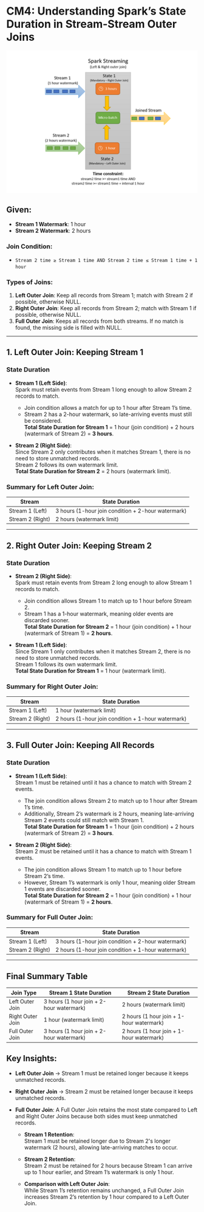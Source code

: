 # CM4: Understanding Spark’s State Duration in Stream-Stream Outer Joins

![alt text](<Screenshot 2025-03-28 at 00.22.27.png>)


## Given:
- **Stream 1 Watermark**: 1 hour  
- **Stream 2 Watermark**: 2 hours  

### Join Condition:
- `Stream 2 time ≥ Stream 1 time AND Stream 2 time ≤ Stream 1 time + 1 hour`

### Types of Joins:
1. **Left Outer Join**: Keep all records from Stream 1; match with Stream 2 if possible, otherwise NULL.  
2. **Right Outer Join**: Keep all records from Stream 2; match with Stream 1 if possible, otherwise NULL.
3. **Full Outer Join**: Keeps all records from both streams. If no match is found, the missing side is filled with NULL.



---

## 1. Left Outer Join: Keeping Stream 1

### State Duration
- **Stream 1 (Left Side)**:  
    Spark must retain events from Stream 1 long enough to allow Stream 2 records to match.  
    - Join condition allows a match for up to 1 hour after Stream 1’s time.  
    - Stream 2 has a 2-hour watermark, so late-arriving events must still be considered.  
    **Total State Duration for Stream 1** = 1 hour (join condition) + 2 hours (watermark of Stream 2) = **3 hours**.

- **Stream 2 (Right Side)**:  
    Since Stream 2 only contributes when it matches Stream 1, there is no need to store unmatched records.  
    Stream 2 follows its own watermark limit.  
    **Total State Duration for Stream 2** = 2 hours (watermark limit).

### Summary for Left Outer Join:
| Stream       | State Duration                                   |
|--------------|--------------------------------------------------|
| Stream 1 (Left) | 3 hours (1-hour join condition + 2-hour watermark) |
| Stream 2 (Right) | 2 hours (watermark limit)                     |

---

## 2. Right Outer Join: Keeping Stream 2

### State Duration
- **Stream 2 (Right Side)**:  
    Spark must retain events from Stream 2 long enough to allow Stream 1 records to match.  
    - Join condition allows Stream 1 to match up to 1 hour before Stream 2.  
    - Stream 1 has a 1-hour watermark, meaning older events are discarded sooner.  
    **Total State Duration for Stream 2** = 1 hour (join condition) + 1 hour (watermark of Stream 1) = **2 hours**.

- **Stream 1 (Left Side)**:  
    Since Stream 1 only contributes when it matches Stream 2, there is no need to store unmatched records.  
    Stream 1 follows its own watermark limit.  
    **Total State Duration for Stream 1** = 1 hour (watermark limit).

### Summary for Right Outer Join:
| Stream       | State Duration                                   |
|--------------|--------------------------------------------------|
| Stream 1 (Left) | 1 hour (watermark limit)                       |
| Stream 2 (Right) | 2 hours (1-hour join condition + 1-hour watermark) |

---

## 3. Full Outer Join: Keeping All Records

### State Duration

- **Stream 1 (Left Side)**:  
    Stream 1 must be retained until it has a chance to match with Stream 2 events.  
    - The join condition allows Stream 2 to match up to 1 hour after Stream 1’s time.  
    - Additionally, Stream 2’s watermark is 2 hours, meaning late-arriving Stream 2 events could still match with Stream 1.  
    **Total State Duration for Stream 1** = 1 hour (join condition) + 2 hours (watermark of Stream 2) = **3 hours**.

- **Stream 2 (Right Side)**:  
    Stream 2 must be retained until it has a chance to match with Stream 1 events.  
    - The join condition allows Stream 1 to match up to 1 hour before Stream 2’s time.  
    - However, Stream 1’s watermark is only 1 hour, meaning older Stream 1 events are discarded sooner.  
    **Total State Duration for Stream 2** = 1 hour (join condition) + 1 hour (watermark of Stream 1) = **2 hours**.

### Summary for Full Outer Join:
| Stream       | State Duration                                   |
|--------------|--------------------------------------------------|
| Stream 1 (Left) | 3 hours (1-hour join condition + 2-hour watermark) |
| Stream 2 (Right) | 2 hours (1-hour join condition + 1-hour watermark) |

---
## Final Summary Table

| Join Type         | Stream 1 State Duration                     | Stream 2 State Duration                     |
|-------------------|---------------------------------------------|---------------------------------------------|
| Left Outer Join   | 3 hours (1 hour join + 2-hour watermark)    | 2 hours (watermark limit)                   |
| Right Outer Join  | 1 hour (watermark limit)                    | 2 hours (1 hour join + 1-hour watermark)    |
| Full Outer Join   | 3 hours (1 hour join + 2-hour watermark)    | 2 hours (1 hour join + 1-hour watermark)    |


## Key Insights:
- **Left Outer Join** → Stream 1 must be retained longer because it keeps unmatched records.  
- **Right Outer Join** → Stream 2 must be retained longer because it keeps unmatched records.  
- **Full Outer Join**: A Full Outer Join retains the most state compared to Left and Right Outer Joins because both sides must keep unmatched records.

    - **Stream 1 Retention**:  
    Stream 1 must be retained longer due to Stream 2's longer watermark (2 hours), allowing late-arriving matches to occur.  

    - **Stream 2 Retention**:  
    Stream 2 must be retained for 2 hours because Stream 1 can arrive up to 1 hour earlier, and Stream 1’s watermark is only 1 hour.  

    - **Comparison with Left Outer Join**:  
    While Stream 1’s retention remains unchanged, a Full Outer Join increases Stream 2’s retention by 1 hour compared to a Left Outer Join.
